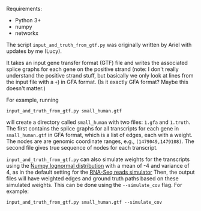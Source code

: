 Requirements:
* Python 3+
* numpy
* networkx

The script `input_and_truth_from_gtf.py` was originally written by Ariel with
updates by me (Lucy).

It takes an input gene transfer format (GTF) file and writes the associated
splice graphs for each gene on the positive strand (note: I don't really
understand the positive strand stuff, but basically we only look at lines from
the input file with a `+`) in GFA format. (Is it exactly GFA format? Maybe this
doesn't matter.)

For example, running

```
input_and_truth_from_gtf.py small_human.gtf
```

will create a directory called `small_human` with two files: `1.gfa` and
`1.truth`. The first contains the splice graphs for all transcripts for each
gene in `small_human.gtf` in GFA format, which is a list of edges, each with a
weight. The nodes are are genomic coordinate ranges, e.g.,
`(1479049,1479108)`. The second file gives true sequence of nodes for each
transcript.

`input_and_truth_from_gtf.py` can  also simulate
weights for the transcripts using the [Numpy lognormal
distribution](https://numpy.org/doc/stable/reference/random/generated/numpy.random.lognormal.html) with a mean of -4 and variance of 4, as in the
default setting for the
[RNA-Seq reads simulator](http://alumni.cs.ucr.edu/~liw/rnaseqreadsimulator.html)
Then, the output files will
have weighted edges and ground truth paths based on these simulated weights.
This can be done using the `--simulate_cov` flag. For example:
```
input_and_truth_from_gtf.py small_human.gtf --simulate_cov
```
